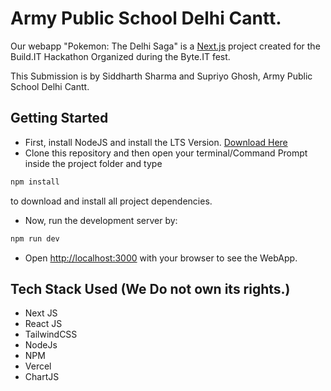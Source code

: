 # Army Public School Delhi Cantt.

Our webapp "Pokemon: The Delhi Saga" is a [Next.js](https://nextjs.org/) project created for the Build.IT Hackathon Organized during the Byte.IT fest.
 
This Submission is by Siddharth Sharma and Supriyo Ghosh, Army Public School Delhi Cantt.


## Getting Started
- First, install NodeJS and install the LTS Version. [Download Here](https://nodejs.org)
- Clone this repository and then open your terminal/Command Prompt inside the project folder and type 
```bash
npm install
```
to download and install all project dependencies.
- Now, run the development server by:
```bash
npm run dev
```
- Open [http://localhost:3000](http://localhost:3000) with your browser to see the WebApp.


## Tech Stack Used (We Do not own its rights.)
- Next JS
- React JS
- TailwindCSS
- NodeJs
- NPM
- Vercel
- ChartJS

